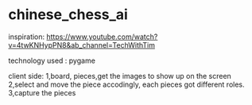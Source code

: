 # chinese_chess_ai
inspiration: 
https://www.youtube.com/watch?v=4twKNHypPN8&ab_channel=TechWithTim 


technology used
: pygame 


client side:
1,board, pieces,get the images to show up on the screen 
2,select and move the piece accodingly, each pieces got different roles. 
3,capture the pieces 



